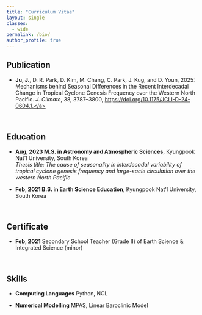 ```yaml
---
title: "Curriculum Vitae"
layout: single
classes:
  - wide
permalink: /bio/
author_profile: true
---
```


## Publication

* **Ju, J.**, D. R. Park, D. Kim, M. Chang, C. Park, J. Kug, and D. Youn, 2025:
  <a href="https://journals.ametsoc.org/view/journals/clim/38/15/JCLI-D-24-0604.1.xml"
  target="_blank" rel="noopener noreferrer"
  style="color: inherit; text-decoration: none;"
  onmouseover="this.style.textDecoration='underline'; this.style.textDecorationStyle='dotted';"
  onmouseout="this.style.textDecoration='none';" >Mechanisms behind Seasonal Differences in the Recent Interdecadal Change in Tropical Cyclone Genesis Frequency over the Western North Pacific.</a>
  *J. Climate*, 38, 3787–3800,
  <a href="https://journals.ametsoc.org/view/journals/clim/38/15/JCLI-D-24-0604.1.xml"
  target="_blank" rel="noopener noreferrer"
  style="color: inherit; text-decoration: none;"
  onmouseover="this.style.textDecoration='underline'; this.style.textDecorationStyle='dotted';"
  onmouseout="this.style.textDecoration='none';">https://doi.org/10.1175/JCLI-D-24-0604.1.</a>

<br>

## Education

* **Aug, 2023 M.S. in Astronomy and Atmospheric Sciences**, Kyungpook Nat'l University, South Korea   
  *Thesis title: The cause of seasonality in interdecadal variability of tropical cyclone genesis frequency and large-sacle circulation over the western North Pacific*

* **Feb, 2021 B.S. in Earth Science Education**, Kyungpook Nat'l University, South Korea   

<br>

## Certificate
* **Feb, 2021** Secondary School Teacher (Grade II) of Earth Science & Integrated Science (minor)

<br>

## Skills

* **Computing Languages** Python, NCL

* **Numerical Modelling** MPAS, Linear Baroclinic Model
